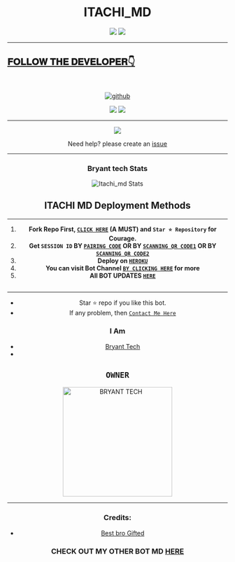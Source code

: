 <h1 align="center"> ITACHI_MD  </h1>
<p align="center">  <img
href="https://github.com/DenverCoder1/readme-typing-svg"><img src="https://readme-typing-svg.herokuapp.com?font=Time+New+Roman&color=cyan&size=50&center=true&vCenter=true&width=1000&height=100&lines=Am+Madara+MD+Created+By+Bryant..&heart;++;Self-taught+Back-Created+By,;Bryant+Tech+Am+The,;Best+Is+Bot+For+You+To,;Deploy..<3"></a>
<img
src="https://telegra.ph/file/867d8bba1c405ec21df60.jpg">
<p align="center">
<p align="center">
 
***
 <a aria-label="𝚰𝚻𝚫𝐂𝚮𝚰 𝚩𝚯𝚻 𝚳𝐃 𝚰𝐒 𝐅𝚪𝚵𝚵 𝚻𝚯 𝐔𝐒𝚵" href="htts://github.com/Elsa2090/Itachi_md" target="_blank">
  

## 𝐅𝐎𝐋𝐋𝐎𝐖 𝐓𝐇𝐄 𝐃𝐄𝐕𝐄𝐋𝐎𝐏𝐄𝐑👇

<br/> <div align="center">
[![github](https://github.com/github.png?size=150)](https://github.com/Elsa2090)

<a><img src='https://i.imgur.com/LyHic3i.gif'/></a>
<a><img src='https://i.imgur.com/LyHic3i.gif'/></a>

---



<p align="center">
  <a href="https://dashboard.heroku.com/new?template=https://github.com/Elsa2090/Itachi_md"><img src="https://img.shields.io/badge/heroku-9d7acc?style=for-the-badge&logo=Itachi&logoColor=430098"></a>

<p align="center">Need help? please create an <a href="https://github.com/Elsa2090/Itachi_md/issues">issue</a></p>

---

 <h3>Bryant tech Stats</h3>

![Itachi_md Stats](https://github-readme-stats.vercel.app/api/pin/?username=Elsa2090&repo=Itachi-md&show_owner=true&theme=dark)


    
   
## ITACHI MD Deployment Methods
---
1.  **Fork Repo First, [`CLICK HERE`](https://github.com/Elsa2090/Itachi_md) (A MUST) and `Star ⭐ Repository` for Courage.**
2.  **Get `SESSION ID` BY [`PAIRING CODE`](https://bryant-tech-bot-6caf875ac89b.herokuapp.com) OR BY [`SCANNING QR CODE1`](https://bryant-tech-bot-6caf875ac89b.herokuapp.com) OR BY [`SCANNING QR CODE2`](https://bryant-tech-bot-6caf875ac89b.herokuapp.com)** 
3. **Deploy on [`HEROKU`](https://dashboard.heroku.com/new?template=https://github.com/Elsa2090/Itachi_md)**
8. **You can visit Bot Channel [`BY CLICKING HERE`](https://whatsapp.com/channel/0029VacpEdXIt5rqKLB9nC1L) for more**
9. **All BOT UPDATES [`HERE`](https://youtube.com/@BryantXtech)**

##
---


- Star ⭐ repo if you like this bot.
- If any problem, then [`Contact Me Here`](https://t.me/KingBryant)


### I Am
- [Bryant Tech](https://github.com/Elsa2090)
- 
## `OWNER` 
<a href="https://github.com/Elsa2090"><img src="https://github.com/Elsa2090.png" width="250" height="250" alt="BRYANT TECH"/></a>
  
---
### Credits:
- [Best bro Gifted](https://github.com/mouricedevs)

### CHECK OUT MY OTHER BOT MD [HERE](https://github.com/Elsa2090/Madara-md)
